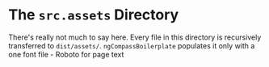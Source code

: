 # The `src.assets` Directory

There's really not much to say here. Every file in this directory is recursively transferred to `dist/assets/`.
`ngCompassBoilerplate` populates it only with a one font file - Roboto for page
text
